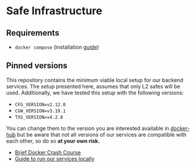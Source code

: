 # Safe Infrastructure

## Requirements

- `docker compose` (installation [guide](https://docs.docker.com/compose/install/))

## Pinned versions

This repository contains the minimum viable local setup for our backend services.
The setup presented here, assumes that only L2 safes will be used. Additionally, we have tested this setup with the following versions:

- `CFG_VERSION=v2.12.0`
- `CGW_VERSION=v3.19.1`
- `TXS_VERSION=v4.2.8`

You can change them to the version you are interested available in [docker-hub](https://hub.docker.com/u/gnosispm) but be aware that not all versions of our services are compatible with each other, so do so **at your own risk.**

- [Brief Docker Crash Course](docker_cheatsheet.md)
- [Guide to run our services locally](running_locally.md)